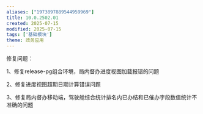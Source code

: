 ```yaml
---
aliases: ["1973897889544959969"]
title: 10.0.2502.01
created: 2025-07-15
modified: 2025-07-15
tags: ['基础模块']
theme: 政务应用
---
```


修复问题：

1、修复release-pg组合环境，局内督办进度视图加载报错的问题

2、修复进度视图超期日期计算错误问题

3、修复局内督办移动端，驾驶舱综合统计排名内已办结和已催办字段数值统计不准确的问题